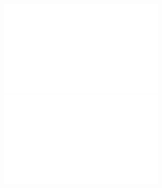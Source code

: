 ![](https://github.com/ZoCrit/gh-stats/blob/master/generated/overview.svg)![](https://github.com/ZoCrit/gh-stats/blob/master/generated/languages.svg)
